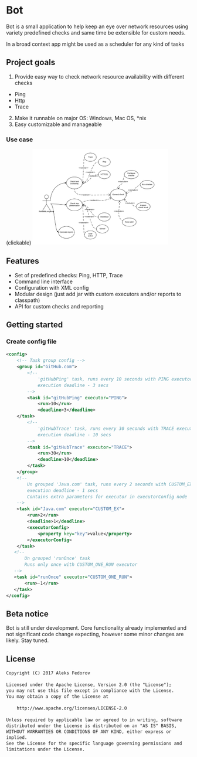 # Bot

Bot is a small application to help keep an eye over network resources using variety predefined checks and same time be extensible for custom needs. 

In a broad context app might be used as a scheduler for any kind of tasks

## Project goals
1. Provide easy way to check network resource availability with different checks
  * Ping
  * Http
  * Trace
2. Make it runnable on major OS: Windows, Mac OS, *nix
3. Easy customizable and manageable

### Use case

(clickable)
<img src="https://raw.githubusercontent.com/AleksNFedorov/Bot/docs/docs/img/use_case_diagramm.png" width="370" />

## Features 

* Set of predefined checks: Ping, HTTP, Trace
* Command line interface
* Configuration with XML config
* Modular design (just add jar with custom executors and/or reports to classpath)
* API for custom checks and reporting

## Getting started

### Create config file

```xml
<config>
    <!-- Task group config -->
    <group id="GitHub.com">
        <!--
            'gitHubPing' task, runs every 10 seconds with PING executor,
            execution deadline - 3 secs
        -->
        <task id="gitHubPing" executor="PING">
            <run>10</run>
            <deadline>3</deadline>
    </task>
        <!--
            'gitHubTrace' task, runs every 30 seconds with TRACE executor,
            execution deadline - 10 secs
        -->
        <task id="gitHubTrace" executor="TRACE">
            <run>30</run>
            <deadline>10</deadline>
        </task>
    </group>
    <!--
        Un grouped 'Java.com' task, runs every 2 seconds with CUSTOM_EX executor,
        execution deadline - 1 secs
        Contains extra parameters for executor in executorConfig node
    -->
    <task id="Java.com" executor="CUSTOM_EX">
        <run>2</run>
        <deadline>1</deadline>
        <executorConfig>
            <property key="key">value</property>
        </executorConfig>
    </task>
   <!--
       Un grouped 'runOnce' task
       Runs only once with CUSTOM_ONE_RUN executor
   -->
   <task id="runOnce" executor="CUSTOM_ONE_RUN">
       <run>-1</run>
   </task>    
</config>
```

## Beta notice

Bot is still under development. Core functionality already implemented and not significant code change expecting, however some minor changes are likely. Stay tuned.

## License


    Copyright (C) 2017 Aleks Fedorov

    Licensed under the Apache License, Version 2.0 (the "License");
    you may not use this file except in compliance with the License.
    You may obtain a copy of the License at

        http://www.apache.org/licenses/LICENSE-2.0

    Unless required by applicable law or agreed to in writing, software
    distributed under the License is distributed on an "AS IS" BASIS,
    WITHOUT WARRANTIES OR CONDITIONS OF ANY KIND, either express or implied.
    See the License for the specific language governing permissions and
    limitations under the License.


